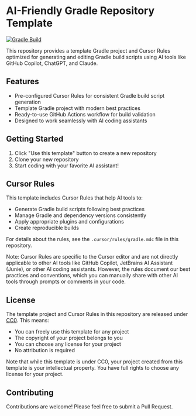 # AI-Friendly Gradle Repository Template

[![Gradle Build](https://github.com/KengoTODA/ai-friendly-gradle-repository/actions/workflows/build.yml/badge.svg)](https://github.com/KengoTODA/ai-friendly-gradle-repository/actions/workflows/build.yml)

This repository provides a template Gradle project and Cursor Rules optimized for generating and editing Gradle build scripts using AI tools like GitHub Copilot, ChatGPT, and Claude.

## Features

- Pre-configured Cursor Rules for consistent Gradle build script generation
- Template Gradle project with modern best practices
- Ready-to-use GitHub Actions workflow for build validation
- Designed to work seamlessly with AI coding assistants

## Getting Started

1. Click "Use this template" button to create a new repository
2. Clone your new repository
3. Start coding with your favorite AI assistant!

## Cursor Rules

This template includes Cursor Rules that help AI tools to:

- Generate Gradle build scripts following best practices
- Manage Gradle and dependency versions consistently
- Apply appropriate plugins and configurations
- Create reproducible builds

For details about the rules, see the `.cursor/rules/gradle.mdc` file in this repository.

Note: Cursor Rules are specific to the Cursor editor and are not directly applicable to other AI tools like GitHub Copilot, JetBrains AI Assistant (Junie), or other AI coding assistants. However, the rules document our best practices and conventions, which you can manually share with other AI tools through prompts or comments in your code.

## License

The template project and Cursor Rules in this repository are released under [CC0](LICENSE).
This means:

- You can freely use this template for any project
- The copyright of your project belongs to you
- You can choose any license for your project
- No attribution is required

Note that while this template is under CC0, your project created from this template is your intellectual property.
You have full rights to choose any license for your project.

## Contributing

Contributions are welcome! Please feel free to submit a Pull Request.
